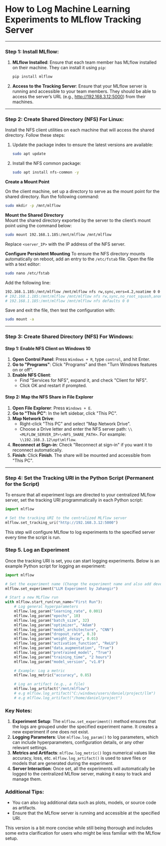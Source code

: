 # How to Log Machine Learning Experiments to MLflow Tracking Server


---

### Step 1: Install MLflow:

1. **MLflow Installed**: Ensure that each team member has MLflow installed on their machine. They can install it using `pip`:
   ```bash
   pip install mlflow
   ```

2. **Access to the Tracking Server**: Ensure that your MLflow server is running and accessible to your team members. They should be able to access the server’s URL (e.g., http://192.168.3.12:5000) from their machines.

---

### Step 2: Create Shared Directory (NFS) For Linux:

Install the NFS client utilities on each machine that will access the shared directory. Follow these steps:

1. Update the package index to ensure the latest versions are available:
   ```bash
   sudo apt update
   ```

2. Install the NFS common package:
   ```bash
   sudo apt install nfs-common -y
   ```

**Create a Mount Point**

On the client machine, set up a directory to serve as the mount point for the shared directory. Run the following command:  

```bash
sudo mkdir -p /mnt/mlflow
```

**Mount the Shared Directory**  
Mount the shared directory exported by the server to the client’s mount point using the command below:  

```bash
sudo mount 192.168.1.185:/mnt/mlflow /mnt/mlflow
```  

Replace `<server_IP>` with the IP address of the NFS server.

**Configure Persistent Mounting**
To ensure the NFS directory mounts automatically on reboot, add an entry to the `/etc/fstab` file. Open the file with a text editor:

```bash
sudo nano /etc/fstab
```

Add the following line:

```bash
192.168.1.185:/mnt/mlflow /mnt/mlflow nfs rw,sync,vers=4.2,noatime 0 0
# 192.168.1.185:/mnt/mlflow /mnt/mlflow nfs rw,sync,no_root_squash,anonuid=65534,anongid=65534 0 0
# 192.168.1.185:/mnt/mlflow /mnt/mlflow nfs defaults 0 0
```

Save and exit the file, then test the configuration with:

```bash
sudo mount -a
```

---

### Step 3: Create Shared Directory (NFS) For Windows:

#### **Step 1: Enable NFS Client on Windows 10**
1. **Open Control Panel**: Press `Windows + R`, type `control`, and hit Enter.
2. **Go to "Programs"**: Click "Programs" and then "Turn Windows features on or off".
3. **Enable NFS Client**: 
   - Find "Services for NFS", expand it, and check "Client for NFS".
   - Click OK and restart if prompted.

#### **Step 2: Map the NFS Share in File Explorer**
1. **Open File Explorer**: Press `Windows + E`.
2. **Go to "This PC"**: In the left sidebar, click "This PC".
3. **Map Network Drive**: 
   - Right-click "This PC" and select "Map Network Drive".
   - Choose a Drive letter and enter the NFS server path: `\\<MLFLOW_SERVER_IP>\<NFS_SHARE_PATH>`. For example: `\\192.168.3.12\opt\mlflow`.
4. **Reconnect at Sign-in**: Check "Reconnect at sign-in" if you want it to reconnect automatically.
5. **Finish**: Click **Finish**. The share will be mounted and accessible from "This PC".

---


### Step 4: Set the Tracking URI in the Python Script (Permanent for the Script)

To ensure that all experiment logs are directed to your centralized MLflow server, set the tracking URI programmatically in each Python script:

```python
import mlflow

# Set the tracking URI to the centralized MLflow server
mlflow.set_tracking_uri("http://192.168.3.12:5000")
```
This step will configure MLflow to log experiments to the specified server every time the script is run.

### Step 5. Log an Experiment

Once the tracking URI is set, you can start logging experiments. Below is an example Python script for logging an experiment:

```python
import mlflow

# Set the experiment name (Change the experiment name and also add developer name)
mlflow.set_experiment("LLM Experiment by Jahangir")

# Start a new MLflow run
with mlflow.start_run(run_name="First Run"):
    # Log general hyperparameters
    mlflow.log_param("learning_rate", 0.001)
    mlflow.log_param("epochs", 10)
    mlflow.log_param("batch_size", 32)
    mlflow.log_param("optimizer", "Adam")
    mlflow.log_param("model_architecture", "CNN")
    mlflow.log_param("dropout_rate", 0.3)
    mlflow.log_param("weight_decay", 0.01)
    mlflow.log_param("activation_function", "ReLU")
    mlflow.log_param("data_augmentation", "True")
    mlflow.log_param("pretrained_model", "True")
    mlflow.log_param("training_time", "2 hours")
    mlflow.log_param("model_version", "v1.0")

    # Example: Log a metric
    mlflow.log_metric("accuracy", 0.85)

    # Log an artifact (e.g., a file)
    mlflow.log_artifact("/mnt/mlflow")
    # e.g mlflow.log_artifact("C:/windows/users/daniel/project/llm")
    # e.g mlflow.log_artifact("/home/daniel/project")

```

### Key Notes:
1. **Experiment Setup**: The `mlflow.set_experiment()` method ensures that the logs are grouped under the specified experiment name. It creates a new experiment if one does not exist.
2. **Logging Parameters**: Use `mlflow.log_param()` to log parameters, which can include hyperparameters, configuration details, or any other relevant settings.
3. **Metrics and Artifacts**: `mlflow.log_metric()` logs numerical values like accuracy, loss, etc. `mlflow.log_artifact()` is used to save files or models that are generated during the experiment.
4. **Server Interaction**: Once set, all the experiments will automatically be logged to the centralized MLflow server, making it easy to track and manage them.

### Additional Tips:
- You can also log additional data such as plots, models, or source code as artifacts.
- Ensure that the MLflow server is running and accessible at the specified URI.

This version is a bit more concise while still being thorough and includes some extra clarification for users who might be less familiar with the MLflow setup.
